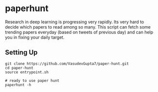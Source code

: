# paperhunt

Research in deep learning is progressing very rapidly. Its very hard to decide which papers to read among so many. This script can fetch some trending papers everyday (based on tweets of previous day) and can help you in fixing your daily target.

## Setting Up

```
git clone https://github.com/VasudevGupta7/paper-hunt.git
cd paper-hunt
source entrypoint.sh

# ready to use paper hunt
paperhunt -h
```

